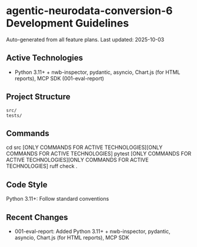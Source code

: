 # agentic-neurodata-conversion-6 Development Guidelines

Auto-generated from all feature plans. Last updated: 2025-10-03

## Active Technologies
- Python 3.11+ + nwb-inspector, pydantic, asyncio, Chart.js (for HTML reports), MCP SDK (001-eval-report)

## Project Structure
```
src/
tests/
```

## Commands
cd src [ONLY COMMANDS FOR ACTIVE TECHNOLOGIES][ONLY COMMANDS FOR ACTIVE TECHNOLOGIES] pytest [ONLY COMMANDS FOR ACTIVE TECHNOLOGIES][ONLY COMMANDS FOR ACTIVE TECHNOLOGIES] ruff check .

## Code Style
Python 3.11+: Follow standard conventions

## Recent Changes
- 001-eval-report: Added Python 3.11+ + nwb-inspector, pydantic, asyncio, Chart.js (for HTML reports), MCP SDK

<!-- MANUAL ADDITIONS START -->
<!-- MANUAL ADDITIONS END -->